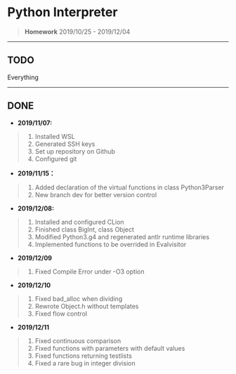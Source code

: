 # Python Interpreter

> **Homework** 2019/10/25 - 2019/12/04
---

## TODO

Everything

---

## DONE

* **2019/11/07:**

> 1. Installed WSL
> 2. Generated SSH keys
> 3. Set up repository on Github
> 4. Configured git

* **2019/11/15：**

> 1. Added declaration of the virtual functions in class Python3Parser
> 2. New branch dev for better version control

* **2019/12/08:**

> 1. Installed and configured CLion
> 2. Finished class BigInt, class Object
> 3. Modified Python3.g4 and regenerated antlr runtime libraries
> 4. Implemented functions to be overrided in Evalvisitor

* **2019/12/09**

> 1. Fixed Compile Error under -O3 option

* **2019/12/10**

> 1. Fixed bad_alloc when dividing
> 2. Rewrote Object.h without templates
> 3. Fixed flow control

* **2019/12/11**

> 1. Fixed continuous comparison
> 2. Fixed functions with parameters with default values
> 3. Fixed functions returning testlists
> 4. Fixed a rare bug in integer division
